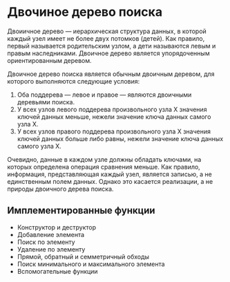 # Двочиное дерево поиска

Двоиичное дерево — иерархическая структура данных, в которой каждый узел имеет не более двух потомков (детей). Как правило, первый называется родительским узлом, а дети называются левым и правым наследниками. Двоичное дерево является упорядоченным ориентированным деревом.

Двоичное дерево поиска является обычным двоичным деревом, для которого выполняются следующие условия:

1. Оба поддерева — левое и правое — являются двоичными деревьями поиска.
2. У всех узлов левого поддерева произвольного узла X значения ключей данных меньше, нежели значение ключа данных самого узла X.
3. У всех узлов правого поддерева произвольного узла X значения ключей данных больше либо равны, нежели значение ключа данных самого узла X.

Очевидно, данные в каждом узле должны обладать ключами, на которых определена операция сравнения меньше.
Как правило, информация, представляющая каждый узел, является записью, а не единственным полем данных. Однако это касается реализации, а не природы двоичного дерева поиска.

## Имплементированные функции

* Конструктор и деструктор
* Добавление элемента
* Поиск по элементу
* Удаление по элементу
* Прямой, обратный и семметричный обходы
* Поиск минимального и максимального элемента
* Вспомогательные функции